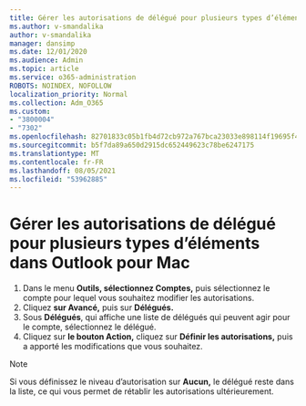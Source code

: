 ```yaml
---
title: Gérer les autorisations de délégué pour plusieurs types d’éléments dans Outlook pour Mac
ms.author: v-smandalika
author: v-smandalika
manager: dansimp
ms.date: 12/01/2020
ms.audience: Admin
ms.topic: article
ms.service: o365-administration
ROBOTS: NOINDEX, NOFOLLOW
localization_priority: Normal
ms.collection: Adm_O365
ms.custom:
- "3800004"
- "7302"
ms.openlocfilehash: 82701833c05b1fb4d72cb972a767bca23033e898114f19695f42a116239c2221
ms.sourcegitcommit: b5f7da89a650d2915dc652449623c78be6247175
ms.translationtype: MT
ms.contentlocale: fr-FR
ms.lasthandoff: 08/05/2021
ms.locfileid: "53962885"
---
```

# <a name="manage-delegate-permissions-for-multiple-item-types-in-outlook-for-mac"></a>Gérer les autorisations de délégué pour plusieurs types d’éléments dans Outlook pour Mac

1. Dans le menu **Outils, sélectionnez Comptes,** puis sélectionnez le compte pour lequel vous souhaitez modifier les autorisations. 
2. Cliquez **sur Avancé,** puis sur **Délégués.**
3. Sous **Délégués**, qui affiche une liste de délégués qui peuvent agir pour le compte, sélectionnez le délégué.
4. Cliquez sur **le bouton Action,** cliquez sur **Définir les autorisations,** puis a apporté les modifications que vous souhaitez.

> [!NOTE]
> Si vous définissez le niveau d’autorisation sur **Aucun,** le délégué reste dans la liste, ce qui vous permet de rétablir les autorisations ultérieurement.
